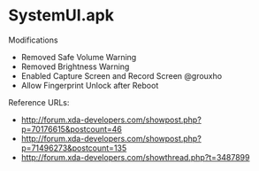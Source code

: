 # SystemUI.apk

Modifications

- Removed Safe Volume Warning
- Removed Brightness Warning
- Enabled Capture Screen and Record Screen @grouxho 
- Allow Fingerprint Unlock after Reboot

Reference URLs:

- http://forum.xda-developers.com/showpost.php?p=70176615&postcount=46
- http://forum.xda-developers.com/showpost.php?p=71496273&postcount=135
- http://forum.xda-developers.com/showthread.php?t=3487899
